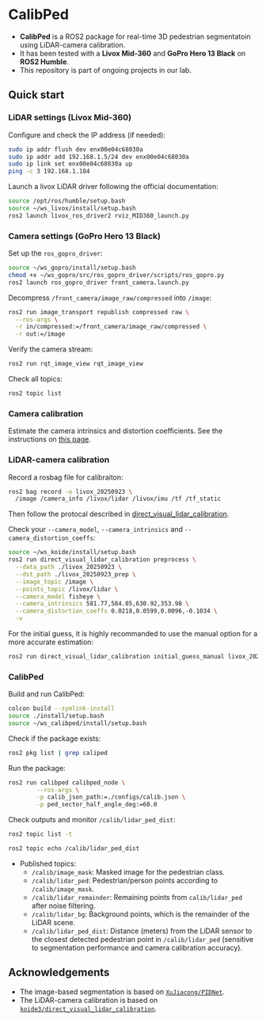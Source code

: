 # CalibPed

* **CalibPed** is a ROS2 package for real-time 3D pedestrian segmentatoin using LiDAR-camera calibration.
* It has been tested with a **Livox Mid-360** and **GoPro Hero 13 Black** on **ROS2 Humble**.
* This repository is part of ongoing projects in our lab.


## Quick start

### LiDAR settings (Livox Mid-360)

Configure and check the IP address (if needed):

```bash
sudo ip addr flush dev enx00e04c68030a
sudo ip addr add 192.168.1.5/24 dev enx00e04c68030a
sudo ip link set enx00e04c68030a up
ping -c 3 192.168.1.184
```

Launch a livox LiDAR driver following the official documentation:

```bash
source /opt/ros/humble/setup.bash
source ~/ws_livox/install/setup.bash
ros2 launch livox_ros_driver2 rviz_MID360_launch.py
```

### Camera settings (GoPro Hero 13 Black)

Set up the `ros_gopro_driver`:

```bash
source ~/ws_gopro/install/setup.bash
chmod +x ~/ws_gopro/src/ros_gopro_driver/scripts/ros_gopro.py
ros2 launch ros_gopro_driver front_camera.launch.py
```

Decompress `/front_camera/image_raw/compressed` into `/image`:

```bash
ros2 run image_transport republish compressed raw \
  --ros-args \
  -r in/compressed:=/front_camera/image_raw/compressed \
  -r out:=/image
```

Verify the camera stream:

```bash
ros2 run rqt_image_view rqt_image_view
```

Check all topics:

```bash
ros2 topic list
```

### Camera calibration

Estimate the camera intrinsics and distortion coefficients.
See the instructions on [this page](https://github.com/jeongho9413/camera-calibration). 


### LiDAR-camera calibration

Record a rosbag file for calibraiton:

```bash
ros2 bag record -o livox_20250923 \
  /image /camera_info /livox/lidar /livox/imu /tf /tf_static
```

Then follow the protocal described in [direct_visual_lidar_calibration](https://koide3.github.io/direct_visual_lidar_calibration/).

Check your `--camera_model`, `--camera_intrinsics` and `--camera_distortion_coeffs`:

```bash
source ~/ws_koide/install/setup.bash
ros2 run direct_visual_lidar_calibration preprocess \
  --data_path ./livox_20250923 \
  --dst_path ./livox_20250923_prep \
  --image_topic /image \
  --points_topic /livox/lidar \
  --camera_model fisheye \
  --camera_intrinsics 581.77,584.05,630.92,353.98 \
  --camera_distortion_coeffs 0.0218,0.0599,0.0096,-0.1034 \
  -v
```

For the initial guess, it is highly recommanded to use the manual option for a more accurate estimation:

```bash
ros2 run direct_visual_lidar_calibration initial_guess_manual livox_20250923_prep
```

### CalibPed

Build and run CalibPed:

```bash
colcon build --symlink-install
source ./install/setup.bash
source ~/ws_calibped/install/setup.bash
```

Check if the package exists:

```bash
ros2 pkg list | grep caliped
```

Run the package:

```bash
ros2 run calibped calibped_node \
        --ros-args \
        -p calib_json_path:=./configs/calib.json \
        -p ped_sector_half_angle_deg:=60.0  
```

Check outputs and monitor `/calib/lidar_ped_dist`:

```bash
ros2 topic list -t
```

```bash
ros2 topic echo /calib/lidar_ped_dist
```

- Published topics:
    - `/calib/image_mask`: Masked image for the pedestrian class.
    - `/calib/lidar_ped`: Pedestrian/person points according to `/calib/image_mask`.
    - `/calib/lidar_remainder`: Remaining points from `calib/lidar_ped` after noise filtering.
    - `/calib/lidar_bg`: Background points, which is the remainder of the LiDAR scene.
    - `/calib/lidar_ped_dist`: Distance (meters) from the LiDAR sensor to the closest detected pedestrian point in `/calib/lidar_ped` (sensitive to segmentation performance and camera calibration accuracy).


## Acknowledgements
* The image-based segmentation is based on [`XuJiacong/PIDNet`](https://github.com/XuJiacong/PIDNet).
* The LiDAR-camera calibration is based on [`koide3/direct_visual_lidar_calibration`](https://github.com/koide3/direct_visual_lidar_calibration/tree/main).
